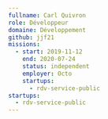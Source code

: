 ```yaml
---
fullname: Carl Quivron
role: Développeur
domaine: Développement
github: jjf21
missions:
  - start: 2019-11-12
    end: 2020-07-24
    status: independent
    employer: Octo
    startups:
      - rdv-service-public
startups:
  - rdv-service-public
---
```

